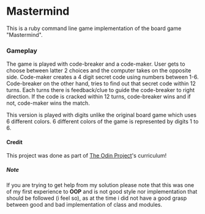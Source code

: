 <h1>Mastermind</h1>
This is a ruby command line game implementation of the board game "Mastermind".

<h3>Gameplay</h3>

The game is played with code-breaker and a code-maker. User gets to choose between latter 2 choices and the computer takes on the opposite side.
Code-maker creates a 4 digit secret code using numbers between 1-6. Code-breaker on the other hand, tries to find out that secret code within 12 turns.
Each turns there is feedback/clue to guide the code-breaker to right direction. If the code is cracked within 12 turns, code-breaker wins and if not, 
code-maker wins the match.

This version is played with digits unlike the original board game which uses 6 different colors. 6 different colors of the game
is represented by digits 1 to 6. 


<h4>Credit</h4>
This project was done as part of <a href="https://www.theodinproject.com/paths/full-stack-ruby-on-rails/courses/ruby-programming/lessons/tic-tac-toe">The Odin Project</a>'s curriculum!

<h5>Note</h5>
If you are trying to get help from my solution please note that this was one of my first experience to <b>OOP</b> and is not good style nor implementation that should be followed (i feel so), as at the time i did not have a good grasp between good and bad implementation of class and modules.
